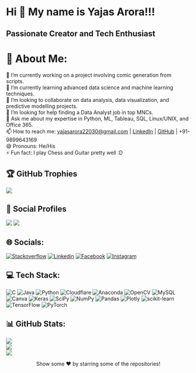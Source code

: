 Hi 👋 My name is Yajas Arora!!!
===================================

Passionate Creator and Tech Enthusiast
--------------------------------

# 💫 About Me:
🔭 I’m currently working on a project involving comic generation from scripts. <br>🌱 I’m currently learning advanced data science and machine learning techniques. <br>👯 I’m looking to collaborate on data analysis, data visualization, and predictive modelling projects. <br>🤔 I’m looking for help finding a Data Analyst job in top MNCs. <br>💬 Ask me about my expertise in Python, ML, Tableau, SQL, Linux/UNIX, and Office 365.<br>📫 How to reach me: yajasarora22030@gmail.com | [LinkedIn](https://www.linkedin.com/in/yajasarora) | [GitHub](https://www.github.com/yajasarora) | +91-9899643169 <br>😄 Pronouns: He/His<br>⚡ Fun fact: I play Chess and Guitar pretty well :D

## 🏆 GitHub Trophies
![](https://github-profile-trophy.vercel.app/?username=yajasarora&theme=discord&no-bg=false&no-frame=false&margin-h=0&margin-w=5)

## 👨 Social Profiles
![](https://img.shields.io/github/followers/yajasarora?color=%23009688&label=Follow&style=flat)  ![](https://img.shields.io/github/stars/yajasarora?affiliations=OWNER%2CCOLLABORATOR&color=%23009688&label=Stars&style=flat)  

## 🌐 Socials:
[![Stackoverflow](https://img.shields.io/badge/-Stackoverflow-FE7A16?logo=stack-overflow&logoColor=white)](https://stackoverflow.com/users/19485891) [![Linkedin](https://img.shields.io/badge/LinkedIn-%230077B5.svg?logo=linkedin&logoColor=white)](https://linkedin.com/in/yajasarora) [![Facebook](https://img.shields.io/badge/Facebook-%231877F2.svg?logo=Facebook&logoColor=white)](https://facebook.com/yajas.arora.3) [![Instagram](https://img.shields.io/badge/Instagram-%23E4405F.svg?logo=Instagram&logoColor=white)](https://instagram.com/yajasarora)

## 💻 Tech Stack:
![C](https://img.shields.io/badge/c-%2300599C.svg?style=flat-square&logo=c&logoColor=white)   ![Java](https://img.shields.io/badge/java-%23ED8B00.svg?style=flat-square&logo=java&logoColor=white)   ![Python](https://img.shields.io/badge/python-3670A0?style=flat-square&logo=python&logoColor=ffdd54)   ![Cloudflare](https://img.shields.io/badge/Cloudflare-F38020?style=flat-square&logo=Cloudflare&logoColor=white)   ![Anaconda](https://img.shields.io/badge/Anaconda-%2344A833.svg?style=flat-square&logo=anaconda&logoColor=white)   ![OpenCV](https://img.shields.io/badge/opencv-%23white.svg?style=flat-square&logo=opencv&logoColor=white)   ![MySQL](https://img.shields.io/badge/mysql-%2300f.svg?style=flat-square&logo=mysql&logoColor=white)   ![Canva](https://img.shields.io/badge/Canva-%2300C4CC.svg?style=flat-square&logo=Canva&logoColor=white)   ![Keras](https://img.shields.io/badge/Keras-%23D00000.svg?style=flat-square&logo=Keras&logoColor=white)   ![SciPy](https://img.shields.io/badge/SciPy-%230C55A5.svg?style=flat-square&logo=scipy&logoColor=%white)   ![NumPy](https://img.shields.io/badge/numpy-%23013243.svg?style=flat-square&logo=numpy&logoColor=white)   ![Pandas](https://img.shields.io/badge/pandas-%23150458.svg?style=flat-square&logo=pandas&logoColor=white)   ![Plotly](https://img.shields.io/badge/Plotly-%233F4F75.svg?style=flat-square&logo=plotly&logoColor=white)   ![scikit-learn](https://img.shields.io/badge/scikit--learn-%23F7931E.svg?style=flat-square&logo=scikit-learn&logoColor=white)   ![TensorFlow](https://img.shields.io/badge/TensorFlow-%23FF6F00.svg?style=flat-square&logo=TensorFlow&logoColor=white)   ![PyTorch](https://img.shields.io/badge/PyTorch-%23EE4C2C.svg?style=flat-square&logo=PyTorch&logoColor=white)   

## 📊 GitHub Stats:
![](https://github-readme-stats.vercel.app/api?username=yajasarora&theme=dracula&hide_border=false&include_all_commits=true&count_private=true)<br/>
![](https://github-readme-streak-stats.herokuapp.com/?user=yajasarora&theme=dracula&hide_border=false)<br/>
![](https://github-readme-stats.vercel.app/api/top-langs/?username=yajasarora&theme=dracula&hide_border=false&include_all_commits=true&count_private=true&layout=compact)<br/>


<div align="center">Show some ❤️ by starring some of the repositories!</div>
